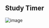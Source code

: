 ## Study Timer 
![image](https://user-images.githubusercontent.com/72419573/169938074-deba516f-ba64-4878-817f-d9eb1ec35245.png)
